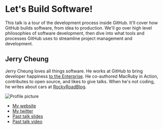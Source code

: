 # Let's Build Software!

This talk is a tour of the development process inside GitHub. It’ll cover how
GitHub builds software, from idea to production. We'll go over high level
philosophies of software development, then dive into what tools and processes
GitHub uses to streamline project management and development.

## Jerry Cheung

Jerry Cheung loves all things software. He works at GitHub to bring developer
happiness [to the Enterprise](http://enterprise.github.com). He co-authored
MacRuby in Action, contributes to open source, and likes to give talks. When
he's not coding, he writes about cars at
[RockyRoadBlog](http://rockyroadblog.com).

![Profile picture](https://raw.github.com/rubyaustralia/rubyconfau-2013-cfp/master/example/profile_picture.jpg)

- [My website](http://whatcodecraves.com)
- [My twitter](https://twitter.com/whatcodecraves)
- [Past talk slides](https://speakerdeck.com/u/jch)
- [Past talk video](http://www.confreaks.com/videos/894-railsconf2012-evented-ruby-vs-node-js)
